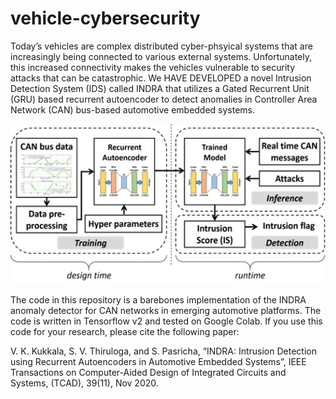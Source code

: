 # vehicle-cybersecurity

Today’s vehicles are complex distributed cyber-phsyical systems that are increasingly being connected to various external systems. Unfortunately, this increased connectivity makes the vehicles vulnerable to security attacks that can be catastrophic. We HAVE DEVELOPED a novel Intrusion Detection System (IDS) called INDRA that utilizes a Gated Recurrent Unit (GRU) based recurrent autoencoder to detect anomalies in Controller Area Network (CAN) bus-based automotive embedded systems. 

![INDRA overview](https://github.com/EPIC-CSU/vehicle-cybersecurity/blob/main/indra-overview.jpg)

The code in this repository is a barebones implementation of the INDRA anomaly detector for CAN networks in emerging automotive platforms. The code is written in Tensorflow v2 and tested on Google Colab. If you use this code for your research, please cite the following paper: 

V. K. Kukkala, S. V. Thiruloga, and S. Pasricha, “INDRA: Intrusion Detection using Recurrent Autoencoders in Automotive Embedded Systems”, IEEE Transactions on Computer-Aided Design of Integrated Circuits and Systems, (TCAD), 39(11), Nov 2020. 
